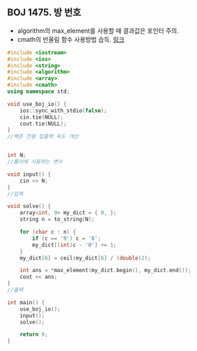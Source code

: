 ## BOJ 1475. 방 번호

- algorithm의 max_element를 사용할 때 결과값은 포인터 주의.
- cmath의 반올림 함수 사용방법 습득. [링크](https://blockdmask.tistory.com/112)

```cpp
#include <iostream>
#include <ios>
#include <string>
#include <algorithm>
#include <array>
#include <cmath>
using namespace std;

void use_boj_io() {
	ios::sync_with_stdio(false);
	cin.tie(NULL);
	cout.tie(NULL);
}
//백준 전용 입출력 속도 개선


int N;
//풀이에 사용하는 변수

void input() {
	cin >> N;
}
//입력

void solve() {
	array<int, 9> my_dict = { 0, };
	string n = to_string(N);

	for (char c : n) {
		if (c == '9') c = '6';
		my_dict[(int)c - '0'] += 1;
	}
	my_dict[6] = ceil(my_dict[6] / (double)2);

	int ans = *max_element(my_dict.begin(), my_dict.end());
	cout << ans;
}
//출력

int main() {
	use_boj_io();
	input();
	solve();

	return 0;
}


```

